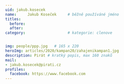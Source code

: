```yaml
---
uid: jakub.kosecek
name:     Jakub Koseček  	# běžně používáné jméno
titles:
  before: 
  after:
category:                   # kategorie: clenove


img: people/ppp.jpg   # 165 x 220
heroImg: articles/2020/kampan20/zahajenikampan1.jpg
description: Pirát # kratký popis, max 160 znaků
mail:
- jakub.kosecek@pirati.cz
profiles:
  facebook: https://www.facebook.com
---
```

